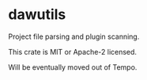 # dawutils

Project file parsing and plugin scanning.

This crate is MIT or Apache-2 licensed.

Will be eventually moved out of Tempo.
